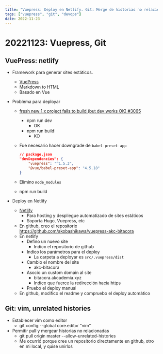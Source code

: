 ```yaml
---
title: "Vuepress: Deploy en Netlify. Git: Merge de historias no relacionadas."
tags: ["vuepress", "git", "devops"]
date: 2022-11-23
---
```


# 20221123: Vuepress, Git

<TagsLinks />

## VuePress: netlify

- Framework para generar sites estáticos.
  - [VuePress](https://vuepress.vuejs.org/)
  - Markdown to HTML
  - Basado en Vue

- Problema para deployar
  - [fresh new 1.x project fails to build (but dev works OK) #3065](https://github.com/vuejs/vuepress/issues/3065)
    - npm run dev
      - OK
    - npm run build
      - KO
  - Fue necesario hacer downgrade de `babel-preset-app`

    ```json
    // package.json
    "devDependencies": {
        "vuepress": "^1.5.3",
        "@vue/babel-preset-app": "4.5.18"
    }
    ```

  - Elimino `node_modules`
  - npm run build

- Deploy en Netlify
  - [Netlify](https://app.netlify.com/)
    - Para hosting y despliegue automatizado de sites estáticos
    - Soporta Hugo, Vuepress, etc
  - En github, creo el repositorio <https://github.com/akobashikawa/vuepress-akc-bitacora>
  - En netlify
    - Defino un nuevo site
      - Indico el repositorio de github
    - Indico los parámetros para el deploy
      - La carpeta a deployar es `src/.vuepress/dist`
    - Cambio el nombre del site
      - akc-bitacora
    - Asocio un custom domain al site
      - bitacora.akcademia.xyz
      - Indico que fuerce la redirección hacia https
    - Pruebo el deploy manual
  - En github, modifico el readme y compruebo el deploy automático

## Git: vim, unrelated histories

- Establecer vim como editor
  - git config --global core.editor "vim"
- Permitir pull y mergear historias no relacionadas
  - git pull origin master --allow-unrelated-histories
  - Me ocurrió porque cree un repositorio directamente en github, otro en mi local, y quise unirlos
